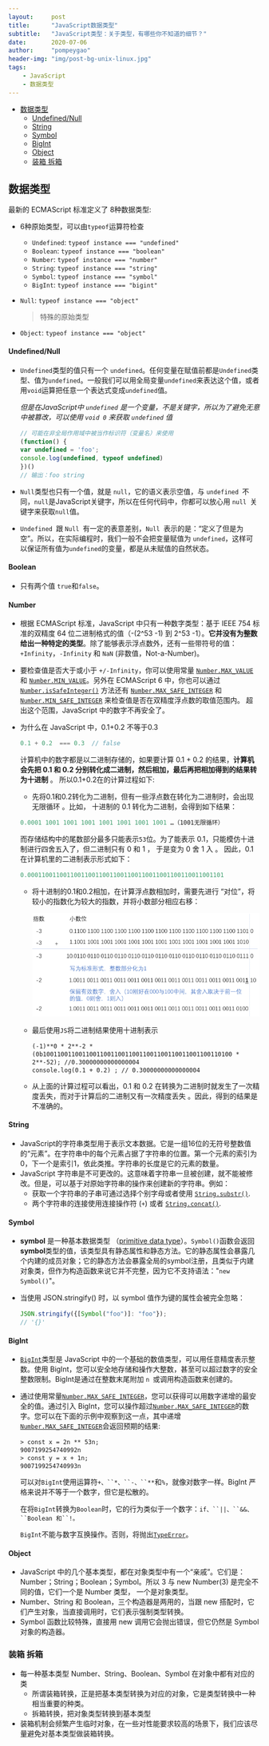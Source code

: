 ```yaml
---
layout:     post
title:      "JavaScript数据类型"
subtitle:   "JavaScript类型：关于类型，有哪些你不知道的细节？"
date:       2020-07-06
author:     "pompeygao"
header-img: "img/post-bg-unix-linux.jpg"
tags:
    - JavaScript
    - 数据类型
---
```


- [数据类型](#数据类型)
    - [Undefined/Null](#undefinednull)
    - [String](#string)
    - [Symbol](#symbol)
    - [BigInt](#bigint)
    - [Object](#object)
  - [装箱 拆箱](#装箱-拆箱)

## 数据类型

最新的 ECMAScript 标准定义了 8种数据类型:

- 6种原始类型，可以由`typeof`运算符检查

  - `Undefined`: `typeof instance === "undefined"`
  - `Boolean`: `typeof instance === "boolean"`
  - `Number`: `typeof instance === "number"`
  - `String`: `typeof instance === "string"`
  - `Symbol`: `typeof instance === "symbol"`
  - `BigInt`: `typeof instance === "bigint"`

- `Null`: `typeof instance === "object"`

  > 特殊的原始类型

- `Object`: `typeof instance === "object"`


#### Undefined/Null

- `Undefined`类型的值只有一个 `undefined`。任何变量在赋值前都是`Undefined`类型、值为`undefined`。一般我们可以用全局变量`undefined`来表达这个值，或者用`void`运算把任意一个表达式变成`undefined`值。

  *但是在JavaScript中 `undefined` 是一个变量，不是关键字，所以为了避免无意中被篡改，可以使用 `void 0` 来获取 `undefined` 值*

  ```javascript
  // 可能在非全局作用域中被当作标识符（变量名）来使用
  (function() {
  var undefined = 'foo';
  console.log(undefined, typeof undefined)
  })()
  // 输出：foo string
  ````

- `Null`类型也只有一个值，就是 `null`，它的语义表示空值，与 `undefined `不同，`null`是JavaScript关键字，所以在任何代码中，你都可以放心用 `null `关键字来获取` null `值。

- `Undefined `跟 `Null `有一定的表意差别，`Null `表示的是：“定义了但是为空”。所以，在实际编程时，我们一般不会把变量赋值为 `undefined`，这样可以保证所有值为` undefined `的变量，都是从未赋值的自然状态。


#### Boolean

- 只有两个值 `true`和`false`。


#### Number

- 根据 ECMAScript 标准，JavaScript 中只有一种数字类型：基于 IEEE 754 标准的双精度 64 位二进制格式的值（-(2^53 -1) 到 2^53 -1）。**它并没有为整数给出一种特定的类型**。除了能够表示浮点数外，还有一些带符号的值：`+Infinity`，`-Infinity` 和 `NaN` (非数值，Not-a-Number)。

- 要检查值是否大于或小于 `+/-Infinity`，你可以使用常量 [`Number.MAX_VALUE`](https://developer.mozilla.org/zh-CN/docs/Web/JavaScript/Reference/Global_Objects/Number/MAX_VALUE) 和 [`Number.MIN_VALUE`](https://developer.mozilla.org/zh-CN/docs/Web/JavaScript/Reference/Global_Objects/Number/MIN_VALUE)。另外在 ECMAScript 6 中，你也可以通过 [`Number.isSafeInteger()`](https://developer.mozilla.org/zh-CN/docs/Web/JavaScript/Reference/Global_Objects/Number/isSafeInteger) 方法还有 [`Number.MAX_SAFE_INTEGER`](https://developer.mozilla.org/zh-CN/docs/Web/JavaScript/Reference/Global_Objects/Number/MAX_SAFE_INTEGER) 和 [`Number.MIN_SAFE_INTEGER`](https://developer.mozilla.org/zh-CN/docs/Web/JavaScript/Reference/Global_Objects/Number/MIN_SAFE_INTEGER) 来检查值是否在双精度浮点数的取值范围内。 超出这个范围，JavaScript 中的数字不再安全了。

- 为什么在 JavaScript 中，0.1+0.2 不等于0.3 

  ```js
  0.1 + 0.2  === 0.3  // false
  ```
  
  计算机中的数字都是以二进制存储的，如果要计算 0.1 + 0.2 的结果，**计算机会先把 0.1 和 0.2 分别转化成二进制，然后相加，最后再把相加得到的结果转为十进制** 。 所以0.1+0.2在的计算过程如下:
  
  - 先将0.1和0.2转化为二进制，但有一些浮点数在转化为二进制时，会出现无限循环 。比如， 十进制的 0.1 转化为二进制，会得到如下结果：
  
  ```javascript
  0.0001 1001 1001 1001 1001 1001 1001 1001 …（1001无限循环）
  ```
  
  而存储结构中的尾数部分最多只能表示`53`位。为了能表示 0.1，只能模仿十进制进行四舍五入了，但二进制只有 0 和 1 ， 于是变为 0 舍 1 入 。 因此，0.1 在计算机里的二进制表示形式如下：
  
  
  ```javascript
  0.0001100110011001100110011001100110011001100110011001101
  ```
  
  - 将十进制的0.1和0.2相加，在计算浮点数相加时，需要先进行 “对位”，将较小的指数化为较大的指数，并将小数部分相应右移：
  
     ![0.1+0.2](/img/in-post/data-types-js/add.png)
  
  - 最后使用`JS`将二进制结果使用十进制表示
  
     ```
     (-1)**0 * 2**-2 * (0b10011001100110011001100110011001100110011001100110100 * 2**-52); //0.30000000000000004
     console.log(0.1 + 0.2) ; // 0.30000000000000004
     ```
  
  - 从上面的计算过程可以看出，0.1 和 0.2 在转换为二进制时就发生了一次精度丢失，而对于计算后的二进制又有一次精度丢失 。因此，得到的结果是不准确的。


#### String

- JavaScript的字符串类型用于表示文本数据。它是一组16位的无符号整数值的“元素”。在字符串中的每个元素占据了字符串的位置。第一个元素的索引为0，下一个是索引1，依此类推。字符串的长度是它的元素的数量。
- JavaScript 字符串是不可更改的。这意味着字符串一旦被创建，就不能被修改。但是，可以基于对原始字符串的操作来创建新的字符串。例如：
  - 获取一个字符串的子串可通过选择个别字母或者使用 [`String.substr()`](https://developer.mozilla.org/zh-CN/docs/Web/JavaScript/Reference/Global_Objects/String/substr).
  - 两个字符串的连接使用连接操作符 (`+`) 或者 [`String.concat()`](https://developer.mozilla.org/zh-CN/docs/Web/JavaScript/Reference/Global_Objects/String/concat).

#### Symbol

- **symbol** 是一种基本数据类型 （[primitive data type](https://developer.mozilla.org/zh-CN/docs/Glossary/Primitive)）。`Symbol()`函数会返回**symbol**类型的值，该类型具有静态属性和静态方法。它的静态属性会暴露几个内建的成员对象；它的静态方法会暴露全局的symbol注册，且类似于内建对象类，但作为构造函数来说它并不完整，因为它不支持语法："`new Symbol()`"。

- 当使用 JSON.stringify() 时，以 symbol 值作为键的属性会被完全忽略：

  ```js
  JSON.stringify({[Symbol("foo")]: "foo"});                 
  // '{}'
  ```

#### BigInt

- [`BigInt`](https://developer.mozilla.org/zh-CN/docs/Web/JavaScript/Reference/Global_Objects/BigInt)类型是 JavaScript 中的一个基础的数值类型，可以用任意精度表示整数。使用 BigInt，您可以安全地存储和操作大整数，甚至可以超过数字的安全整数限制。BigInt是通过在整数末尾附加 `n `或调用构造函数来创建的。

- 通过使用常量[`Number.MAX_SAFE_INTEGER`](https://developer.mozilla.org/zh-CN/docs/Web/JavaScript/Reference/Global_Objects/Number/MAX_SAFE_INTEGER)，您可以获得可以用数字递增的最安全的值。通过引入 BigInt，您可以操作超过[`Number.MAX_SAFE_INTEGER`](https://developer.mozilla.org/zh-CN/docs/Web/JavaScript/Reference/Global_Objects/Number/MAX_SAFE_INTEGER)的数字。您可以在下面的示例中观察到这一点，其中递增[`Number.MAX_SAFE_INTEGER`](https://developer.mozilla.org/zh-CN/docs/Web/JavaScript/Reference/Global_Objects/Number/MAX_SAFE_INTEGER)会返回预期的结果:

  ```
  > const x = 2n ** 53n;
  9007199254740992n
  > const y = x + 1n; 
  9007199254740993n
  ```

  可以对`BigInt`使用运算符`+、``*、``-、``**`和`%`，就像对数字一样。BigInt 严格来说并不等于一个数字，但它是松散的。

  在将`BigInt`转换为`Boolean`时，它的行为类似于一个数字：`if、``||、``&&、``Boolean 和``!。`

  `BigInt`不能与数字互换操作。否则，将抛出[`TypeError`](https://developer.mozilla.org/zh-CN/docs/Web/JavaScript/Reference/Global_Objects/TypeError)。

#### Object

- JavaScript 中的几个基本类型，都在对象类型中有一个“亲戚”。它们是：Number；String；Boolean；Symbol。所以 3 与 new Number(3) 是完全不同的值，它们一个是 Number 类型， 一个是对象类型。
- Number、String 和 Boolean，三个构造器是两用的，当跟 new 搭配时，它们产生对象，当直接调用时，它们表示强制类型转换。
- Symbol 函数比较特殊，直接用 new 调用它会抛出错误，但它仍然是 Symbol 对象的构造器。



### 装箱 拆箱

- 每一种基本类型 Number、String、Boolean、Symbol 在对象中都有对应的类
  - 所谓装箱转换，正是把基本类型转换为对应的对象，它是类型转换中一种相当重要的种类。
  - 拆箱转换，把对象类型转换到基本类型
- 装箱机制会频繁产生临时对象，在一些对性能要求较高的场景下，我们应该尽量避免对基本类型做装箱转换。

































